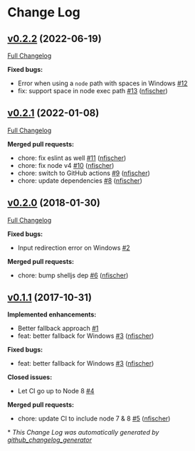 # Change Log

## [v0.2.2](https://github.com/nfischer/shelljs-plugin-sleep/tree/v0.2.2) (2022-06-19)
[Full Changelog](https://github.com/nfischer/shelljs-plugin-sleep/compare/v0.2.1...v0.2.2)

**Fixed bugs:**

- Error when using a `node` path with spaces in Windows [\#12](https://github.com/nfischer/shelljs-plugin-sleep/issues/12)
- fix: support space in node exec path [\#13](https://github.com/nfischer/shelljs-plugin-sleep/pull/13) ([nfischer](https://github.com/nfischer))

## [v0.2.1](https://github.com/nfischer/shelljs-plugin-sleep/tree/v0.2.1) (2022-01-08)
[Full Changelog](https://github.com/nfischer/shelljs-plugin-sleep/compare/v0.2.0...v0.2.1)

**Merged pull requests:**

- chore: fix eslint as well [\#11](https://github.com/nfischer/shelljs-plugin-sleep/pull/11) ([nfischer](https://github.com/nfischer))
- chore: fix node v4 [\#10](https://github.com/nfischer/shelljs-plugin-sleep/pull/10) ([nfischer](https://github.com/nfischer))
- chore: switch to GitHub actions [\#9](https://github.com/nfischer/shelljs-plugin-sleep/pull/9) ([nfischer](https://github.com/nfischer))
- chore: update dependencies [\#8](https://github.com/nfischer/shelljs-plugin-sleep/pull/8) ([nfischer](https://github.com/nfischer))

## [v0.2.0](https://github.com/nfischer/shelljs-plugin-sleep/tree/v0.2.0) (2018-01-30)
[Full Changelog](https://github.com/nfischer/shelljs-plugin-sleep/compare/v0.1.1...v0.2.0)

**Fixed bugs:**

- Input redirection error on Windows [\#2](https://github.com/nfischer/shelljs-plugin-sleep/issues/2)

**Merged pull requests:**

- chore: bump shelljs dep [\#6](https://github.com/nfischer/shelljs-plugin-sleep/pull/6) ([nfischer](https://github.com/nfischer))

## [v0.1.1](https://github.com/nfischer/shelljs-plugin-sleep/tree/v0.1.1) (2017-10-31)
**Implemented enhancements:**

- Better fallback approach [\#1](https://github.com/nfischer/shelljs-plugin-sleep/issues/1)
- feat: better fallback for Windows [\#3](https://github.com/nfischer/shelljs-plugin-sleep/pull/3) ([nfischer](https://github.com/nfischer))

**Fixed bugs:**

- feat: better fallback for Windows [\#3](https://github.com/nfischer/shelljs-plugin-sleep/pull/3) ([nfischer](https://github.com/nfischer))

**Closed issues:**

- Let CI go up to Node 8 [\#4](https://github.com/nfischer/shelljs-plugin-sleep/issues/4)

**Merged pull requests:**

- chore: update CI to include node 7 & 8 [\#5](https://github.com/nfischer/shelljs-plugin-sleep/pull/5) ([nfischer](https://github.com/nfischer))



\* *This Change Log was automatically generated by [github_changelog_generator](https://github.com/skywinder/Github-Changelog-Generator)*